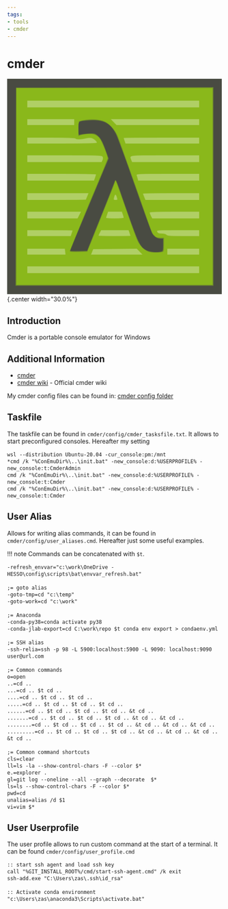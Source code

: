 ```yaml
---
tags:
- tools
- cmder
---
```

#  cmder

![](img/logo.svg){.center width="30.0%"}

## Introduction

Cmder is a portable console emulator for Windows

## Additional Information

- [cmder](https://cmder.net/)
- [cmder wiki](https://www.docker.com/) - Official cmder wiki

My cmder config files can be found in: [cmder config folder]({{config_repo_folder}}/config/cmder)

## Taskfile

The taskfile can be found in `cmder/config/cmder_tasksfile.txt`. It allows to start preconfigured consoles. Hereafter my setting

``` title="cmder taskfile"
wsl --distribution Ubuntu-20.04 -cur_console:pm:/mnt
*cmd /k "%ConEmuDir%\..\init.bat" -new_console:d:%USERPROFILE% -new_console:t:CmderAdmin
cmd /k "%ConEmuDir%\..\init.bat" -new_console:d:%USERPROFILE% -new_console:t:Cmder
cmd /k "%ConEmuDir%\..\init.bat" -new_console:d:%USERPROFILE% -new_console:t:Cmder
```

## User Alias

Allows for writing alias commands, it can be found in `cmder/config/user_aliases.cmd`. Hereafter just some useful examples.

!!! note
    Commands can be concatenated with `$t`.

``` title="alias"
-refresh_envvar="c:\work\OneDrive - HESSO\config\scripts\bat\envvar_refresh.bat"

;= goto alias
-goto-tmp=cd "c:\temp"
-goto-work=cd "c:\work"

;= Anaconda
-conda-py38=conda activate py38
-conda-jlab-export=cd C:\work\repo $t conda env export > condaenv.yml

;= SSH alias
-ssh-relia=ssh -p 98 -L 5900:localhost:5900 -L 9090: localhost:9090 user@url.com

;= Common commands
o=open
..=cd ..
...=cd .. $t cd ..
....=cd .. $t cd .. $t cd ..
.....=cd .. $t cd .. $t cd .. $t cd ..
......=cd .. $t cd .. $t cd .. $t cd .. &t cd ..
.......=cd .. $t cd .. $t cd .. $t cd .. &t cd .. &t cd ..
........=cd .. $t cd .. $t cd .. $t cd .. &t cd .. &t cd .. &t cd ..
.........=cd .. $t cd .. $t cd .. $t cd .. &t cd .. &t cd .. &t cd .. &t cd ..

;= Common command shortcuts
cls=clear
ll=ls -la --show-control-chars -F --color $*
e.=explorer .
gl=git log --oneline --all --graph --decorate  $*
ls=ls --show-control-chars -F --color $*
pwd=cd
unalias=alias /d $1
vi=vim $*
```

## User Userprofile

The user profile allows to run custom command at the start of a terminal. It can be found `cmder/config/user_profile.cmd`

``` title="user profile"
:: start ssh agent and load ssh key
call "%GIT_INSTALL_ROOT%/cmd/start-ssh-agent.cmd" /k exit
ssh-add.exe "C:\Users\zas\.ssh\id_rsa"

:: Activate conda environment
"c:\Users\zas\anaconda3\Scripts\activate.bat"
```